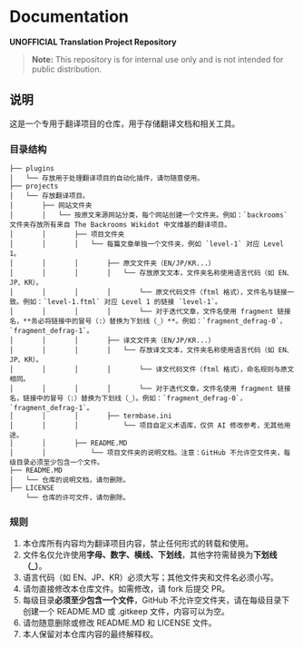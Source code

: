 # Documentation

**UNOFFICIAL Translation Project Repository**

> **Note:** This repository is for internal use only and is not intended for public distribution.

## 说明

这是一个专用于翻译项目的仓库，用于存储翻译文档和相关工具。

### 目录结构

```
├── plugins
│   └── 存放用于处理翻译项目的自动化插件，请勿随意使用。
├── projects
│   └── 存放翻译项目。
│       ├── 网站文件夹
│       │   └── 按原文来源网站分类，每个网站创建一个文件夹。例如：`backrooms` 文件夹存放所有来自 The Backrooms Wikidot 中文维基的翻译项目。
│       │       ├── 项目文件夹
│       │       │   └── 每篇文章单独一个文件夹，例如 `level-1` 对应 Level 1。
│       │       │       ├── 原文文件夹（EN/JP/KR...）
│       │       │       │   └── 存放原文文本，文件夹名称使用语言代码（如 EN、JP、KR）。
│       │       │       │       └── 原文代码文件（ftml 格式），文件名与链接一致。例如：`level-1.ftml` 对应 Level 1 的链接 `level-1`。
│       │       │       │       └── 对于迭代文章，文件名使用 fragment 链接名，**务必将链接中的冒号（:）替换为下划线（_）**。例如：`fragment_defrag-0`，`fragment_defrag-1`。
│       │       │       ├── 译文文件夹（EN/JP/KR...）
│       │       │       │   └── 存放译文文本，文件夹名称使用语言代码（如 EN、JP、KR）。
│       │       │       │       └── 译文代码文件（ftml 格式），命名规则与原文相同。
│       │       │       │       └── 对于迭代文章，文件名使用 fragment 链接名，链接中的冒号（:）替换为下划线（_）。例如：`fragment_defrag-0`，`fragment_defrag-1`。
│       │       │       ├── termbase.ini
│       │       │           └── 项目自定义术语库，仅供 AI 修改参考，无其他用途。
│       │       ├── README.MD
│       │           └── 项目文件夹的说明文档。注意：GitHub 不允许空文件夹，每级目录必须至少包含一个文件。
├── README.MD
│   └── 仓库的说明文档，请勿删除。
├── LICENSE
    └── 仓库的许可文件，请勿删除。
```

### 规则

1. 本仓库所有内容均为翻译项目内容，禁止任何形式的转载和使用。
2. 文件名仅允许使用**字母、数字、横线、下划线**，其他字符需替换为**下划线（_）**。
3. 语言代码（如 EN、JP、KR）必须大写；其他文件夹和文件名必须小写。
4. 请勿直接修改本仓库文件。如需修改，请 fork 后提交 PR。
5. 每级目录**必须至少包含一个文件**，GitHub 不允许空文件夹，请在每级目录下创建一个 README.MD 或 .gitkeep 文件，内容可以为空。
6. 请勿随意删除或修改 README.MD 和 LICENSE 文件。
7. 本人保留对本仓库内容的最终解释权。